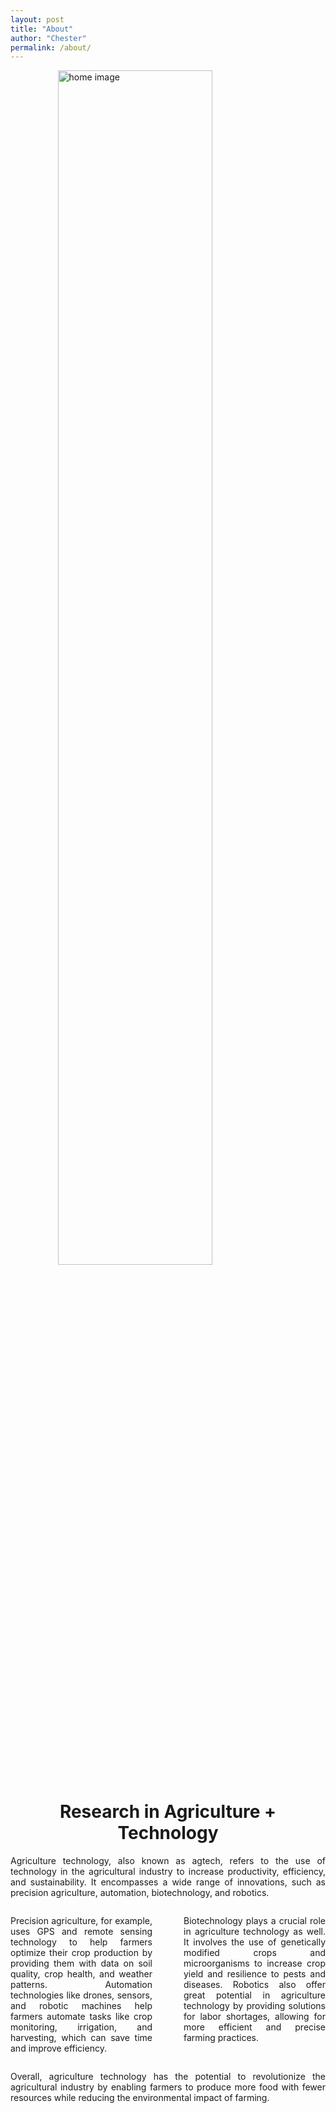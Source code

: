 ```yaml
---
layout: post
title: "About"
author: "Chester"
permalink: /about/
---
```


<img src="{{ '/resource/img/home.jpg' | relative_url }}" style="width: 70%; display: block; margin: 0 auto;" alt="home image" />

<h1 style="text-align: center; font-weight: bold;">Research in Agriculture + Technology</h1>

<section style="max-width: 800px; margin: 0 auto; text-align: justify;">
  <p>
    Agriculture technology, also known as agtech, refers to the use of
    technology in the agricultural industry to increase productivity,
    efficiency, and sustainability. It encompasses a wide range of
    innovations, such as precision agriculture, automation, biotechnology,
    and robotics.
  </p>

  <article style="display: flex; flex-direction: row; gap: 50px; justify-content: space-between;">
    <p style="width: 48%;">
      Precision agriculture, for example, uses GPS and remote sensing
      technology to help farmers optimize their crop production by
      providing them with data on soil quality, crop health, and weather
      patterns. Automation technologies like drones, sensors, and robotic
      machines help farmers automate tasks like crop monitoring,
      irrigation, and harvesting, which can save time and improve
      efficiency.
    </p>
    <p style="width: 48%;">
      Biotechnology plays a crucial role in agriculture technology as
      well. It involves the use of genetically modified crops and
      microorganisms to increase crop yield and resilience to pests and
      diseases. Robotics also offer great potential in agriculture
      technology by providing solutions for labor shortages, allowing for
      more efficient and precise farming practices.
    </p>
  </article>

  <p>
    Overall, agriculture technology has the potential to revolutionize the
    agricultural industry by enabling farmers to produce more food with
    fewer resources while reducing the environmental impact of farming.
  </p>
</section>